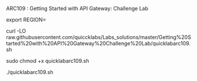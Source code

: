 ARC109 : Getting Started with API Gateway: Challenge Lab 

export REGION=

curl -LO raw.githubusercontent.com/quiccklabs/Labs_solutions/master/Getting%20Started%20with%20API%20Gateway%20Challenge%20Lab/quicklabarc109.sh

sudo chmod +x quicklabarc109.sh

./quicklabarc109.sh


